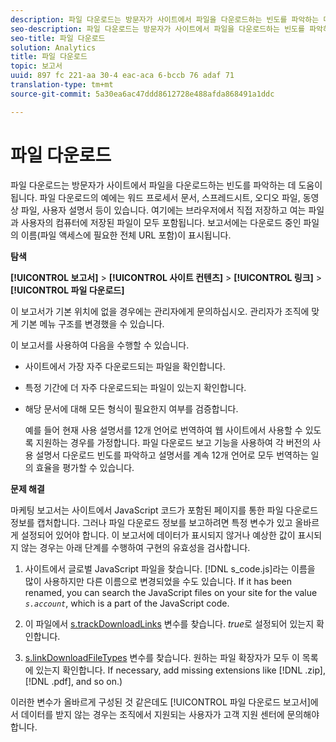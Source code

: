 ```yaml
---
description: 파일 다운로드는 방문자가 사이트에서 파일을 다운로드하는 빈도를 파악하는 데 도움이 됩니다. 파일 다운로드의 예에는 워드 프로세서 문서, 스프레드시트, 오디오 파일, 동영상 파일, 사용자 설명서 등이 있습니다. 여기에는 브라우저에서 직접 저장하고 여는 파일과 사용자의 컴퓨터에 저장된 파일이 모두 포함됩니다. 보고서에는 다운로드 중인 파일의 이름(파일 액세스에 필요한 전체 URL 포함)이 표시됩니다.
seo-description: 파일 다운로드는 방문자가 사이트에서 파일을 다운로드하는 빈도를 파악하는 데 도움이 됩니다. 파일 다운로드의 예에는 워드 프로세서 문서, 스프레드시트, 오디오 파일, 동영상 파일, 사용자 설명서 등이 있습니다. 여기에는 브라우저에서 직접 저장하고 여는 파일과 사용자의 컴퓨터에 저장된 파일이 모두 포함됩니다. 보고서에는 다운로드 중인 파일의 이름(파일 액세스에 필요한 전체 URL 포함)이 표시됩니다.
seo-title: 파일 다운로드
solution: Analytics
title: 파일 다운로드
topic: 보고서
uuid: 897 fc 221-aa 30-4 eac-aca 6-bccb 76 adaf 71
translation-type: tm+mt
source-git-commit: 5a30ea6ac47ddd8612728e488afda868491a1ddc

---
```



# 파일 다운로드

파일 다운로드는 방문자가 사이트에서 파일을 다운로드하는 빈도를 파악하는 데 도움이 됩니다. 파일 다운로드의 예에는 워드 프로세서 문서, 스프레드시트, 오디오 파일, 동영상 파일, 사용자 설명서 등이 있습니다. 여기에는 브라우저에서 직접 저장하고 여는 파일과 사용자의 컴퓨터에 저장된 파일이 모두 포함됩니다. 보고서에는 다운로드 중인 파일의 이름(파일 액세스에 필요한 전체 URL 포함)이 표시됩니다.

**탐색**

**[!UICONTROL 보고서]** &gt; **[!UICONTROL 사이트 컨텐츠]** &gt; **[!UICONTROL 링크]** &gt; **[!UICONTROL 파일 다운로드]**

이 보고서가 기본 위치에 없을 경우에는 관리자에게 문의하십시오. 관리자가 조직에 맞게 기본 메뉴 구조를 변경했을 수 있습니다.

이 보고서를 사용하여 다음을 수행할 수 있습니다.

* 사이트에서 가장 자주 다운로드되는 파일을 확인합니다.
* 특정 기간에 더 자주 다운로드되는 파일이 있는지 확인합니다.
* 해당 문서에 대해 모든 형식이 필요한지 여부를 검증합니다.

   예를 들어 현재 사용 설명서를 12개 언어로 번역하여 웹 사이트에서 사용할 수 있도록 지원하는 경우를 가정합니다. 파일 다운로드 보고 기능을 사용하여 각 버전의 사용 설명서 다운로드 빈도를 파악하고 설명서를 계속 12개 언어로 모두 번역하는 일의 효율을 평가할 수 있습니다.

**문제 해결**

마케팅 보고서는 사이트에서 JavaScript 코드가 포함된 페이지를 통한 파일 다운로드 정보를 캡처합니다. 그러나 파일 다운로드 정보를 보고하려면 특정 변수가 있고 올바르게 설정되어 있어야 합니다. 이 보고서에 데이터가 표시되지 않거나 예상한 값이 표시되지 않는 경우는 아래 단계를 수행하여 구현의 유효성을 검사합니다.

1. 사이트에서 글로벌 JavaScript 파일을 찾습니다. [!DNL s_code.js]라는 이름을 많이 사용하지만 다른 이름으로 변경되었을 수도 있습니다. If it has been renamed, you can search the JavaScript files on your site for the value *`s.account`*, which is a part of the JavaScript code.

1. 이 파일에서 [s.trackDownloadLinks](https://marketing.adobe.com/resources/help/en_US/sc/implement/index.html?f=c_trackdownllinks) 변수를 찾습니다. *true*&#x200B;로 설정되어 있는지 확인합니다.

1. [s.linkDownloadFileTypes](https://marketing.adobe.com/resources/help/en_US/sc/implement/index.html?f=c_linkdownfiletypes) 변수를 찾습니다. 원하는 파일 확장자가 모두 이 목록에 있는지 확인합니다. If necessary, add missing extensions like [!DNL .zip], [!DNL .pdf], and so on.)

이러한 변수가 올바르게 구성된 것 같은데도 [!UICONTROL 파일 다운로드 보고서]에서 데이터를 받지 않는 경우는 조직에서 지원되는 사용자가 고객 지원 센터에 문의해야 합니다.
